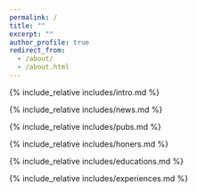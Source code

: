 ```yaml
---
permalink: /
title: ""
excerpt: ""
author_profile: true
redirect_from: 
  - /about/
  - /about.html
---
```


<span class='anchor' id='about-me'></span>

{% include_relative includes/intro.md %}

{% include_relative includes/news.md %}

{% include_relative includes/pubs.md %}

{% include_relative includes/honers.md %}

{% include_relative includes/educations.md %}

{% include_relative includes/experiences.md %}

<br />

<script type='text/javascript' id='clustrmaps' src='//cdn.clustrmaps.com/map_v2.js?cl=ffffff&w=300&t=tt&d=XbjQrc5aoquCRCPZtmzBPmq7AViRLSFFjRfOnozEBf0&co=2d78ad&ct=ffffff&cmo=3acc3a&cmn=ff5353'></script>

<br />
